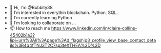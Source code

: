 - 👋 Hi, I’m @Bobbity38
- 👀 I’m interested in everythin blockchain. Python, SQL.
- 🌱 I’m currently learning Python
- 💞️ I’m looking to collaborate on ...
- 📫 How to reach me https://www.linkedin.com/in/claire-collins-45402b1a3?lipi=urn%3Ali%3Apage%3Ad_flagship3_profile_view_base_contact_details%3B4q4fTNJ3T2C7sp3teXTHEA%3D%3D

<!---
Bobbity38/Bobbity38 is a ✨ special ✨ repository because its `README.md` (this file) appears on your GitHub profile.
You can click the Preview link to take a look at your changes.
--->
